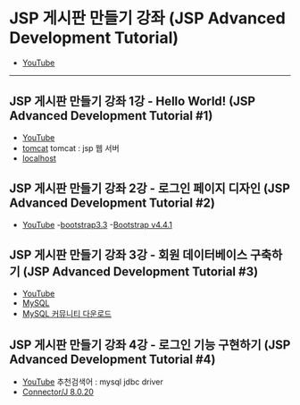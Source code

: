 # JSP 게시판 만들기 강좌 (JSP Advanced Development Tutorial)
- [YouTube](https://www.youtube.com/watch?v=wEIBDHfoMBg&list=PLRx0vPvlEmdAZv_okJzox5wj2gG_fNh_6)

---

## JSP 게시판 만들기 강좌 1강 - Hello World! (JSP Advanced Development Tutorial #1)
- [YouTube](https://www.youtube.com/watch?v=wEIBDHfoMBg&list=PLRx0vPvlEmdAZv_okJzox5wj2gG_fNh_6)
- [tomcat](https://tomcat.apache.org/download-80.cgi)
tomcat : jsp 웹 서버
- [localhost](http://localhost:8080/)

## JSP 게시판 만들기 강좌 2강 - 로그인 페이지 디자인 (JSP Advanced Development Tutorial #2)
- [YouTube](https://www.youtube.com/watch?v=MtxFWczSFqU&list=PLRx0vPvlEmdAZv_okJzox5wj2gG_fNh_6&index=2)
-[bootstrap3.3](https://getbootstrap.com/docs/3.3/)
-[Bootstrap v4.4.1](https://getbootstrap.com/docs/4.4/getting-started/download/)

## JSP 게시판 만들기 강좌 3강 - 회원 데이터베이스 구축하기 (JSP Advanced Development Tutorial #3)
- [YouTube](https://www.youtube.com/watch?v=kN8xRG6UPZM&list=PLRx0vPvlEmdAZv_okJzox5wj2gG_fNh_6&index=3)
- [MySQL](https://www.mysql.com/downloads/)
- [MySQL 커뮤니티 다운로드](https://dev.mysql.com/downloads/mysql/)

## JSP 게시판 만들기 강좌 4강 - 로그인 기능 구현하기 (JSP Advanced Development Tutorial #4)
- [YouTube](https://www.youtube.com/watch?v=RYo3OGlRoJw&list=PLRx0vPvlEmdAZv_okJzox5wj2gG_fNh_6&index=4)
추천검색어 : mysql jdbc driver
- [Connector/J 8.0.20](https://dev.mysql.com/downloads/connector/j/)
